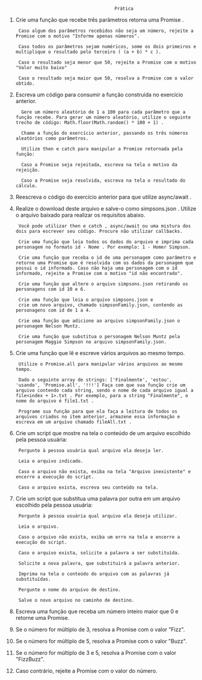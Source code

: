                                             Prática

1. Crie uma função que recebe três parâmetros retorna uma Promise .

        Caso algum dos parâmetros recebidos não seja um número, rejeite a Promise com o motivo "Informe apenas números".

        Caso todos os parâmetros sejam numéricos, some os dois primeiros e multiplique o resultado pelo terceiro ( (a + b) * c ).

        Caso o resultado seja menor que 50, rejeite a Promise com o motivo "Valor muito baixo"

        Caso o resultado seja maior que 50, resolva a Promise com o valor obtido.

2. Escreva um código para consumir a função construída no exercício anterior.

         Gere um número aleatório de 1 a 100 para cada parâmetro que a função recebe. Para gerar um número aleatório, utilize o seguinte trecho de código: Math.floor(Math.random() * 100 + 1) .
            
         Chame a função do exercício anterior, passando os três números aleatórios como parâmetros.
            
         Utilize then e catch para manipular a Promise retornada pela função:
            
         Caso a Promise seja rejeitada, escreva na tela o motivo da rejeição.
            
         Caso a Promise seja resolvida, escreva na tela o resultado do cálculo.


3. Reescreva o código do exercício anterior para que utilize async/await .

4. Realize o download deste arquivo e salve-o como simpsons.json . Utilize o arquivo baixado para realizar os requisitos abaixo.

        Você pode utilizar then e catch , async/await ou uma mistura dos dois para escrever seu código. Procure não utilizar callbacks.

        Crie uma função que leia todos os dados do arquivo e imprima cada personagem no formato id - Nome . Por exemplo: 1 - Homer Simpson.

        Crie uma função que receba o id de uma personagem como parâmetro e retorne uma Promise que é resolvida com os dados da personagem que possui o id informado. Caso não haja uma personagem com o id informado, rejeite a Promise com o motivo "id não encontrado".

        Crie uma função que altere o arquivo simpsons.json retirando os personagens com id 10 e 6.

        Crie uma função que leia o arquivo simpsons.json e 
        crie um novo arquivo, chamado simpsonFamily.json, contendo as personagens com id de 1 a 4.

        Crie uma função que adicione ao arquivo simpsonFamily.json o personagem Nelson Muntz.

        Crie uma função que substitua o personagem Nelson Muntz pela personagem Maggie Simpson no arquivo simpsonFamily.json.

5. Crie uma função que lê e escreve vários arquivos ao mesmo tempo.

        Utilize o Promise.all para manipular vários arquivos ao mesmo tempo.
        
        Dado o seguinte array de strings: ['Finalmente', 'estou', 'usando', 'Promise.all', '!!!'] Faça com que sua função crie um arquivo contendo cada string, sendo o nome de cada arquivo igual a file<index + 1>.txt . Por exemplo, para a string "Finalmente", o nome do arquivo é file1.txt .
        
        Programe sua função para que ela faça a leitura de todos os arquivos criados no item anterior, armazene essa informação e escreva em um arquivo chamado fileAll.txt .

6. Crie um script que mostre na tela o conteúdo de um arquivo escolhido pela pessoa usuária:

        Pergunte à pessoa usuária qual arquivo ela deseja ler.
        
        Leia o arquivo indicado.
        
        Caso o arquivo não exista, exiba na tela "Arquivo inexistente" e encerre a execução do script.
        
        Caso o arquivo exista, escreva seu conteúdo na tela.

7. Crie um script que substitua uma palavra por outra em um arquivo escolhido pela pessoa usuária:

        Pergunte à pessoa usuária qual arquivo ela deseja utilizar.
        
        Leia o arquivo.
        
        Caso o arquivo não exista, exiba um erro na tela e encerre a execução do script.
        
        Caso o arquivo exista, solicite a palavra a ser substituída.
        
        Solicite a nova palavra, que substituirá a palavra anterior.
        
        Imprima na tela o conteúdo do arquivo com as palavras já substituídas.
        
        Pergunte o nome do arquivo de destino.
        
        Salve o novo arquivo no caminho de destino.

8. Escreva uma função que receba um número inteiro maior que 0 e retorne uma Promise.

9. Se o número for múltiplo de 3, resolva a Promise com o valor "Fizz".

10. Se o número for múltiplo de 5, resolva a Promise com o valor "Buzz".

11. Se o número for múltiplo de 3 e 5, resolva a Promise com o valor "FizzBuzz".

12. Caso contrário, rejeite a Promise com o valor do número.